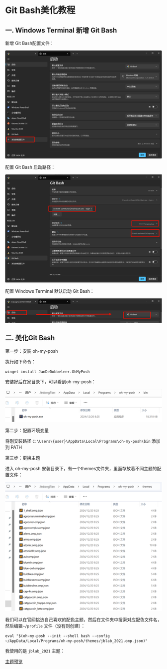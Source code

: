 # Git Bash美化教程

## 一. Windows Terminal 新增 Git Bash

新增 Git Bash配置文件：

![](../images/17.png)

配置 Git Bash 启动路径：

![](../images/18.png)

配置 Windows Terminal 默认启动 Git Bash：

![](../images/19.png)

## 二. 美化Git Bash

第一步：安装 oh-my-posh

执行如下命令：

```shell
winget install JanDeDobbeleer.OhMyPosh
```

安装好后在家目录下，可以看到oh-my-posh：

![](../images/20.png)

第二步：配置环境变量

将刚安装路径 `C:\Users\{user}\AppData\Local\Programs\oh-my-posh\bin` 添加到 PATH

第三步：更换主题

进入 oh-my-posh 安装目录下，有一个themes文件夹，里面存放着不同主题的配置文件：

![](../images/21.png)

我们可以在官网挑选自己喜欢的配色主题，然后在文件夹中搜索对应配色文件名，然后编辑`~/profile` 文件（没有则创建）：

```shell
eval "$(oh-my-posh --init --shell bash --config ~/AppData/Local/Programs/oh-my-posh/themes/jblab_2021.omp.json)"
```

我使用的是 `jblab_2021` 主题：

[主题预览](https://ohmyposh.dev/docs/themes)



